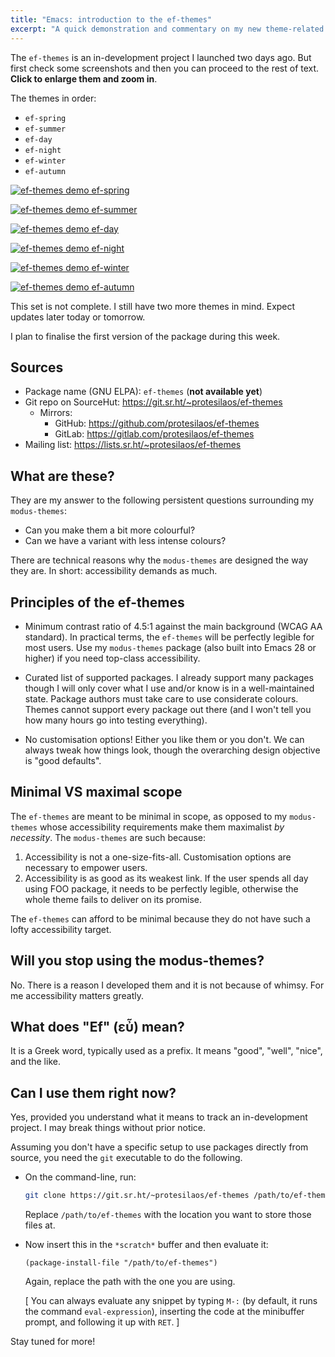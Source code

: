 ```yaml
---
title: "Emacs: introduction to the ef-themes"
excerpt: "A quick demonstration and commentary on my new theme-related project for GNU Emacs."
---
```


The `ef-themes` is an in-development project I launched two days ago.
But first check some screenshots and then you can proceed to the rest of
text.  **Click to enlarge them and zoom in**.

The themes in order:

- `ef-spring`
- `ef-summer`
- `ef-day`
- `ef-night`
- `ef-winter`
- `ef-autumn`

<a href="{{'/assets/images/attachments/2022-08-15-pre-release-ef-themes-demo-spring.png' | absolute_url }}"><img alt="ef-themes demo ef-spring" src="{{ '/assets/images/attachments/2022-08-15-pre-release-ef-themes-demo-spring.png' | absolute_url }}"/></a>

<a href="{{'/assets/images/attachments/2022-08-15-pre-release-ef-themes-demo-summer.png' | absolute_url }}"><img alt="ef-themes demo ef-summer" src="{{ '/assets/images/attachments/2022-08-15-pre-release-ef-themes-demo-summer.png' | absolute_url }}"/></a>

<a href="{{'/assets/images/attachments/2022-08-15-pre-release-ef-themes-demo-day.png' | absolute_url }}"><img alt="ef-themes demo ef-day" src="{{ '/assets/images/attachments/2022-08-15-pre-release-ef-themes-demo-day.png' | absolute_url }}"/></a>

<a href="{{'/assets/images/attachments/2022-08-15-pre-release-ef-themes-demo-night.png' | absolute_url }}"><img alt="ef-themes demo ef-night" src="{{ '/assets/images/attachments/2022-08-15-pre-release-ef-themes-demo-night.png' | absolute_url }}"/></a>

<a href="{{'/assets/images/attachments/2022-08-15-pre-release-ef-themes-demo-winter.png' | absolute_url }}"><img alt="ef-themes demo ef-winter" src="{{ '/assets/images/attachments/2022-08-15-pre-release-ef-themes-demo-winter.png' | absolute_url }}"/></a>

<a href="{{'/assets/images/attachments/2022-08-15-pre-release-ef-themes-demo-autumn.png' | absolute_url }}"><img alt="ef-themes demo ef-autumn" src="{{ '/assets/images/attachments/2022-08-15-pre-release-ef-themes-demo-autumn.png' | absolute_url }}"/></a>

This set is not complete.  I still have two more themes in mind.  Expect
updates later today or tomorrow.

I plan to finalise the first version of the package during this week.

## Sources

+ Package name (GNU ELPA): `ef-themes` (**not available yet**)
+ Git repo on SourceHut: <https://git.sr.ht/~protesilaos/ef-themes>
  - Mirrors:
    + GitHub: <https://github.com/protesilaos/ef-themes>
    + GitLab: <https://gitlab.com/protesilaos/ef-themes>
+ Mailing list: <https://lists.sr.ht/~protesilaos/ef-themes>

## What are these?

They are my answer to the following persistent questions surrounding my
`modus-themes`:

* Can you make them a bit more colourful?
* Can we have a variant with less intense colours?

There are technical reasons why the `modus-themes` are designed the way
they are.  In short: accessibility demands as much.

## Principles of the ef-themes

* Minimum contrast ratio of 4.5:1 against the main background (WCAG AA
  standard).  In practical terms, the `ef-themes` will be perfectly
  legible for most users.  Use my `modus-themes` package (also built
  into Emacs 28 or higher) if you need top-class accessibility.

* Curated list of supported packages.  I already support many packages
  though I will only cover what I use and/or know is in a
  well-maintained state.  Package authors must take care to use
  considerate colours.  Themes cannot support every package out there
  (and I won't tell you how many hours go into testing everything).

* No customisation options!  Either you like them or you don't.  We can
  always tweak how things look, though the overarching design objective
  is "good defaults".

## Minimal VS maximal scope

The `ef-themes` are meant to be minimal in scope, as opposed to my
`modus-themes` whose accessibility requirements make them maximalist _by
necessity_.  The `modus-themes` are such because:

1. Accessibility is not a one-size-fits-all.  Customisation options are
   necessary to empower users.
2. Accessibility is as good as its weakest link.  If the user spends all
   day using FOO package, it needs to be perfectly legible, otherwise
   the whole theme fails to deliver on its promise.

The `ef-themes` can afford to be minimal because they do not have such a
lofty accessibility target.

## Will you stop using the modus-themes?

No.  There is a reason I developed them and it is not because of whimsy.
For me accessibility matters greatly.

## What does "Ef" (εὖ) mean?

It is a Greek word, typically used as a prefix.  It means "good",
"well", "nice", and the like.

## Can I use them right now?

Yes, provided you understand what it means to track an in-development
project.  I may break things without prior notice.

Assuming you don't have a specific setup to use packages directly from
source, you need the `git` executable to do the following.

* On the command-line, run:

  ```sh
  git clone https://git.sr.ht/~protesilaos/ef-themes /path/to/ef-themes
  ```

  Replace `/path/to/ef-themes` with the location you want to store those
  files at.

* Now insert this in the `*scratch*` buffer and then evaluate it:

  ```elisp
  (package-install-file "/path/to/ef-themes")
  ```

  Again, replace the path with the one you are using.

  [ You can always evaluate any snippet by typing `M-:` (by default, it
    runs the command `eval-expression`), inserting the code at the
    minibuffer prompt, and following it up with `RET`. ]

Stay tuned for more!
